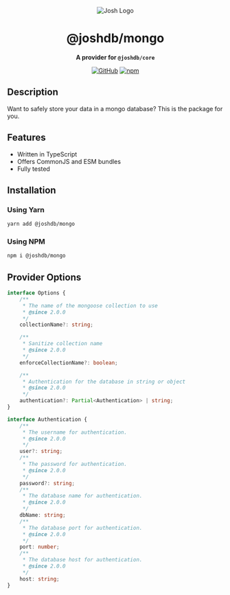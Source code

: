 <div align="center">

![Josh Logo](https://evie.codes/josh-light.png)

# @joshdb/mongo

**A provider for `@joshdb/core`**

[![GitHub](https://img.shields.io/github/license/RealShadowNova/joshdb-providers)](https://github.com/RealShadowNova/joshdb-providers/blob/main/LICENSE)
[![npm](https://img.shields.io/npm/v/@joshdb/mongo?color=crimson&logo=npm&style=flat-square&label=@joshdb/mongo)](https://www.npmjs.com/package/@joshdb/mongo)

</div>

## Description

Want to safely store your data in a mongo database? This is the package for you.

## Features

- Written in TypeScript
- Offers CommonJS and ESM bundles
- Fully tested

## Installation

### Using Yarn

```bash
yarn add @joshdb/mongo
```

### Using NPM

```bash
npm i @joshdb/mongo
```

## Provider Options

```typescript
interface Options {
	/**
	 * The name of the mongoose collection to use
	 * @since 2.0.0
	 */
	collectionName?: string;

	/**
	 * Sanitize collection name
	 * @since 2.0.0
	 */
	enforceCollectionName?: boolean;

	/**
	 * Authentication for the database in string or object
	 * @since 2.0.0
	 */
	authentication?: Partial<Authentication> | string;
}

interface Authentication {
	/**
	 * The username for authentication.
	 * @since 2.0.0
	 */
	user?: string;
	/**
	 * The password for authentication.
	 * @since 2.0.0
	 */
	password?: string;
	/**
	 * The database name for authentication.
	 * @since 2.0.0
	 */
	dbName: string;
	/**
	 * The database port for authentication.
	 * @since 2.0.0
	 */
	port: number;
	/**
	 * The database host for authentication.
	 * @since 2.0.0
	 */
	host: string;
}
```
